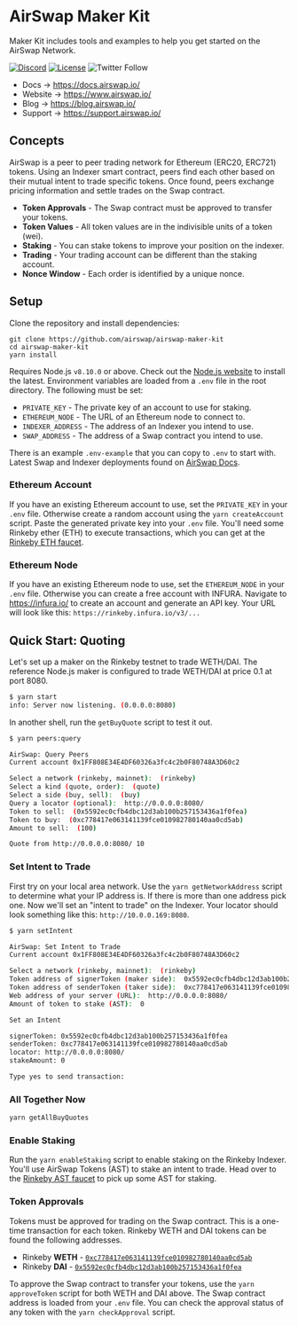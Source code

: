 # AirSwap Maker Kit

Maker Kit includes tools and examples to help you get started on the AirSwap Network.

[![Discord](https://img.shields.io/discord/590643190281928738.svg)](https://discord.gg/ecQbV7H)
[![License](https://img.shields.io/badge/License-Apache%202.0-blue.svg)](https://opensource.org/licenses/Apache-2.0)
![Twitter Follow](https://img.shields.io/twitter/follow/airswap?style=social)

- Docs → https://docs.airswap.io/
- Website → https://www.airswap.io/
- Blog → https://blog.airswap.io/
- Support → https://support.airswap.io/

## Concepts

AirSwap is a peer to peer trading network for Ethereum (ERC20, ERC721) tokens. Using an Indexer smart contract, peers find each other based on their mutual intent to trade specific tokens. Once found, peers exchange pricing information and settle trades on the Swap contract.

- **Token Approvals** - The Swap contract must be approved to transfer your tokens.
- **Token Values** - All token values are in the indivisible units of a token (wei).
- **Staking** - You can stake tokens to improve your position on the indexer.
- **Trading** - Your trading account can be different than the staking account.
- **Nonce Window** - Each order is identified by a unique nonce.

## Setup

Clone the repository and install dependencies:

```
git clone https://github.com/airswap/airswap-maker-kit
cd airswap-maker-kit
yarn install
```

Requires Node.js `v8.10.0` or above. Check out the [Node.js website](https://nodejs.org) to install the latest. Environment variables are loaded from a `.env` file in the root directory. The following must be set:

- `PRIVATE_KEY` - The private key of an account to use for staking.
- `ETHEREUM_NODE` - The URL of an Ethereum node to connect to.
- `INDEXER_ADDRESS` - The address of an Indexer you intend to use.
- `SWAP_ADDRESS` - The address of a Swap contract you intend to use.

There is an example `.env-example` that you can copy to `.env` to start with. Latest Swap and Indexer deployments found on [AirSwap Docs](https://docs.airswap.io/).

### Ethereum Account

If you have an existing Ethereum account to use, set the `PRIVATE_KEY` in your `.env` file. Otherwise create a random account using the `yarn createAccount` script. Paste the generated private key into your `.env` file. You'll need some Rinkeby ether (ETH) to execute transactions, which you can get at the [Rinkeby ETH faucet](https://faucet.rinkeby.io/).

### Ethereum Node

If you have an existing Ethereum node to use, set the `ETHEREUM_NODE` in your `.env` file. Otherwise you can create a free account with INFURA. Navigate to https://infura.io/ to create an account and generate an API key. Your URL will look like this: `https://rinkeby.infura.io/v3/...`

## Quick Start: Quoting

Let's set up a maker on the Rinkeby testnet to trade WETH/DAI. The reference Node.js maker is configured to trade WETH/DAI at price 0.1 at port 8080.

```bash
$ yarn start
info: Server now listening. (0.0.0.0:8080)
```

In another shell, run the `getBuyQuote` script to test it out.

```bash
$ yarn peers:query

AirSwap: Query Peers
Current account 0x1FF808E34E4DF60326a3fc4c2b0F80748A3D60c2

Select a network (rinkeby, mainnet):  (rinkeby)
Select a kind (quote, order):  (quote)
Select a side (buy, sell):  (buy)
Query a locator (optional):  http://0.0.0.0:8080/
Token to sell:  (0x5592ec0cfb4dbc12d3ab100b257153436a1f0fea)
Token to buy:  (0xc778417e063141139fce010982780140aa0cd5ab)
Amount to sell:  (100)

Quote from http://0.0.0.0:8080/ 10
```

### Set Intent to Trade

First try on your local area network. Use the `yarn getNetworkAddress` script to determine what your IP address is. If there is more than one address pick one. Now we'll set an "intent to trade" on the Indexer. Your locator should look something like this: `http://10.0.0.169:8080`.

```bash
$ yarn setIntent

AirSwap: Set Intent to Trade
Current account 0x1FF808E34E4DF60326a3fc4c2b0F80748A3D60c2

Select a network (rinkeby, mainnet):  (rinkeby)
Token address of signerToken (maker side):  0x5592ec0cfb4dbc12d3ab100b257153436a1f0fea
Token address of senderToken (taker side):  0xc778417e063141139fce010982780140aa0cd5ab
Web address of your server (URL):  http://0.0.0.0:8080/
Amount of token to stake (AST):  0

Set an Intent

signerToken: 0x5592ec0cfb4dbc12d3ab100b257153436a1f0fea
senderToken: 0xc778417e063141139fce010982780140aa0cd5ab
locator: http://0.0.0.0:8080/
stakeAmount: 0

Type yes to send transaction:
```

### All Together Now

```bash
yarn getAllBuyQuotes


```

### Enable Staking

Run the `yarn enableStaking` script to enable staking on the Rinkeby Indexer. You'll use AirSwap Tokens (AST) to stake an intent to trade. Head over to the [Rinkeby AST faucet](https://ast-faucet-ui.development.airswap.io/) to pick up some AST for staking.

### Token Approvals

Tokens must be approved for trading on the Swap contract. This is a one-time transaction for each token. Rinkeby WETH and DAI tokens can be found the following addresses.

- Rinkeby **WETH** - [`0xc778417e063141139fce010982780140aa0cd5ab`](https://rinkeby.etherscan.io/address/0xc778417e063141139fce010982780140aa0cd5ab)
- Rinkeby **DAI** - [`0x5592ec0cfb4dbc12d3ab100b257153436a1f0fea`](https://rinkeby.etherscan.io/address/0x5592ec0cfb4dbc12d3ab100b257153436a1f0fea)

To approve the Swap contract to transfer your tokens, use the `yarn approveToken` script for both WETH and DAI above. The Swap contract address is loaded from your `.env` file. You can check the approval status of any token with the `yarn checkApproval` script.
